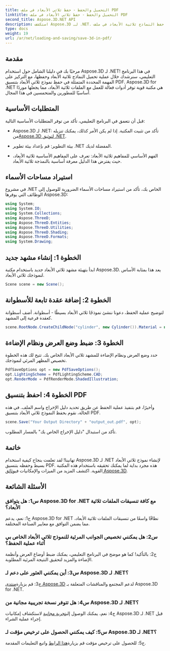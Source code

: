 ```yaml
---
title: التحميل والحفظ - حفظ ثلاثي الأبعاد في ملف PDF
linktitle: التحميل والحفظ - حفظ ثلاثي الأبعاد في ملف PDF
second_title: Aspose.3D.NET API
description: استكشف Aspose.3D لـ .NET. مكتبتك المفضلة للنمذجة والعرض السلس ثلاثي الأبعاد. حفظ النماذج ثلاثية الأبعاد في ملف PDF بسهولة.
type: docs
weight: 19
url: /ar/net/loading-and-saving/save-3d-in-pdf/
---
```

## مقدمة

مرحبًا بك في دليلنا الشامل حول استخدام Aspose.3D لـ .NET! في هذا البرنامج التعليمي، سنرشدك خلال عملية تحميل النماذج ثلاثية الأبعاد وحفظها، مع التركيز على المهمة المحددة المتمثلة في حفظ نموذج ثلاثي الأبعاد بتنسيق PDF. Aspose.3D for .NET هي مكتبة قوية توفر أدوات فعالة للعمل مع الملفات ثلاثية الأبعاد، مما يجعلها موردًا أساسيًا للمطورين والمتحمسين في هذا المجال.

## المتطلبات الأساسية

قبل أن نتعمق في البرنامج التعليمي، تأكد من توفر المتطلبات الأساسية التالية:

-  Aspose.3D لـ .NET: تأكد من تثبيت المكتبة. إذا لم يكن الأمر كذلك، يمكنك تنزيله من[Aspose.3D لتوثيق .NET](https://reference.aspose.com/3d/net/).

- بيئة التطوير: قم بإعداد بيئة تطوير .NET المفضلة لديك.

- الفهم الأساسي للمفاهيم ثلاثية الأبعاد: تعرف على المفاهيم الأساسية ثلاثية الأبعاد، حيث يفترض هذا الدليل معرفة أساسية بالنمذجة ثلاثية الأبعاد.

## استيراد مساحات الأسماء

في مشروع .NET الخاص بك، تأكد من استيراد مساحات الأسماء الضرورية للوصول إلى الوظائف التي يوفرها Aspose.3D:

```csharp
using System;
using System.IO;
using System.Collections;
using Aspose.ThreeD;
using Aspose.ThreeD.Entities;
using Aspose.ThreeD.Utilities;
using Aspose.ThreeD.Shading;
using Aspose.ThreeD.Formats;
using System.Drawing;
```

## الخطوة 1: إنشاء مشهد جديد

ابدأ بتهيئة مشهد ثلاثي الأبعاد جديد باستخدام مكتبة Aspose.3D. يعد هذا بمثابة الأساس لنموذجك ثلاثي الأبعاد.

```csharp
Scene scene = new Scene();
```

## الخطوة 2: إضافة عقدة تابعة للأسطوانة

لتوضيح عملية الحفظ، دعونا ننشئ نموذجًا ثلاثي الأبعاد بسيطًا - أسطوانة. أضف أسطوانة كعقدة فرعية إلى المشهد.

```csharp
scene.RootNode.CreateChildNode("cylinder", new Cylinder()).Material = new PhongMaterial() { DiffuseColor = new Vector3(Color.DarkCyan) };
```

## الخطوة 3: ضبط وضع العرض ونظام الإضاءة

حدد وضع العرض ونظام الإضاءة للمشهد ثلاثي الأبعاد الخاص بك. تتيح لك هذه الخطوة تخصيص المظهر المرئي لنموذجك.

```csharp
PdfSaveOptions opt = new PdfSaveOptions();
opt.LightingScheme = PdfLightingScheme.CAD;
opt.RenderMode = PdfRenderMode.ShadedIllustration;
```

## الخطوة 4: احفظ بتنسيق PDF

وأخيرًا، قم بتنفيذ عملية الحفظ عن طريق تحديد دليل الإخراج واسم الملف. في هذه الحالة، نقوم بحفظ النموذج ثلاثي الأبعاد بتنسيق PDF.

```csharp
scene.Save("Your Output Directory" + "output_out.pdf", opt);
```

تأكد من استبدال "دليل الإخراج الخاص بك" بالمسار المطلوب.

## خاتمة

 تهانينا! لقد تعلمت بنجاح كيفية استخدام Aspose.3D لـ .NET لإنشاء نموذج ثلاثي الأبعاد بسيط وحفظه بتنسيق PDF. هذه مجرد بداية لما يمكنك تحقيقه باستخدام هذه المكتبة القوية. اكتشف المزيد من الميزات والإمكانيات في[وثائق Aspose.3D](https://reference.aspose.com/3d/net/).

## الأسئلة الشائعة

### س1: هل يتوافق Aspose.3D for .NET مع كافة تنسيقات الملفات ثلاثية الأبعاد؟

ج1: نعم، يدعم Aspose.3D for .NET نطاقًا واسعًا من تنسيقات الملفات ثلاثية الأبعاد، مما يضمن التوافق مع معايير الصناعة المختلفة.

### س2: هل يمكنني تخصيص الجوانب المرئية للنموذج ثلاثي الأبعاد الخاص بي أثناء عملية الحفظ؟

ج2: بالتأكيد! كما هو موضح في البرنامج التعليمي، يمكنك ضبط أوضاع العرض وأنظمة الإضاءة والمزيد لتحقيق النتيجة المرئية المطلوبة.

### س3: أين يمكنني العثور على دعم لـ Aspose.3D لـ .NET؟

 ج3: قم بزيارة[منتدى Aspose.3D](https://forum.aspose.com/c/3d/18) لدعم المجتمع والمناقشات المتعلقة بـ Aspose.3D for .NET.

### س4: هل تتوفر نسخة تجريبية مجانية من Aspose.3D لـ .NET؟

 ج4: نعم، يمكنك الوصول إلى[تجربة مجانية](https://releases.aspose.com/) لاستكشاف إمكانيات Aspose.3D لـ .NET قبل إجراء عملية الشراء.

### س5: كيف يمكنني الحصول على ترخيص مؤقت لـ Aspose.3D لـ .NET؟

 ج5: للحصول على ترخيص مؤقت قم بزيارة[هذا الرابط](https://purchase.aspose.com/temporary-license/) واتبع التعليمات المقدمة.